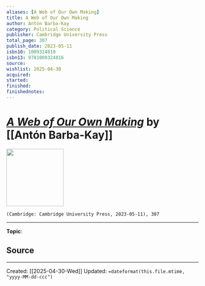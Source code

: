 ```yaml
---
aliases: [A Web of Our Own Making]
title: A Web of Our Own Making
author: Antón Barba-Kay
category: Political Science
publisher: Cambridge University Press
total_page: 307
publish_date: 2023-05-11
isbn10: 1009324810
isbn13: 9781009324816
source: 
wishlist: 2025-04-30
acquired: 
started: 
finished: 
finishednotes: 
---
```

# *[A Web of Our Own Making]()* by [[Antón Barba-Kay]]

<img src="http://books.google.com/books/content?id=w5y8EAAAQBAJ&printsec=frontcover&img=1&zoom=1&edge=curl&source=gbs_api" width=150>

`(Cambridge: Cambridge University Press, 2023-05-11), 307`



--- 
**Topic**: 

**Source**
- 
 ---
Created: [[2025-04-30-Wed]]
Updated: `=dateformat(this.file.mtime, "yyyy-MM-dd-ccc")`